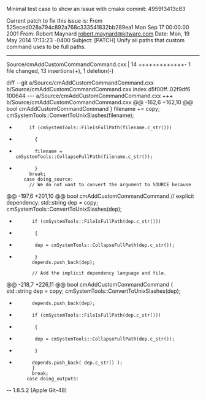 Minimal test case to show an issue with cmake commit: 4959f3413c83


Current patch to fix this issue is:
From 525eced028a794c892a768c333541832bb289ea1 Mon Sep 17 00:00:00 2001
From: Robert Maynard <robert.maynard@kitware.com>
Date: Mon, 19 May 2014 17:13:23 -0400
Subject: [PATCH] Unify all paths that custom command uses to be full paths.

---
 Source/cmAddCustomCommandCommand.cxx | 14 +++++++++++++-
 1 file changed, 13 insertions(+), 1 deletion(-)

diff --git a/Source/cmAddCustomCommandCommand.cxx b/Source/cmAddCustomCommandCommand.cxx
index d5f00ff..02f9df6 100644
--- a/Source/cmAddCustomCommandCommand.cxx
+++ b/Source/cmAddCustomCommandCommand.cxx
@@ -162,6 +162,10 @@ bool cmAddCustomCommandCommand
             }
           filename += copy;
           cmSystemTools::ConvertToUnixSlashes(filename);
+          if (cmSystemTools::FileIsFullPath(filename.c_str()))
+            {
+            filename = cmSystemTools::CollapseFullPath(filename.c_str());
+            }
           break;
         case doing_source:
           // We do not want to convert the argument to SOURCE because
@@ -197,6 +201,10 @@ bool cmAddCustomCommandCommand
            // explicit dependency.
            std::string dep = copy;
            cmSystemTools::ConvertToUnixSlashes(dep);
+           if (cmSystemTools::FileIsFullPath(dep.c_str()))
+            {
+            dep = cmSystemTools::CollapseFullPath(dep.c_str());
+            }
            depends.push_back(dep);

            // Add the implicit dependency language and file.
@@ -218,7 +226,11 @@ bool cmAddCustomCommandCommand
            {
            std::string dep = copy;
            cmSystemTools::ConvertToUnixSlashes(dep);
-           depends.push_back(dep);
+           if (cmSystemTools::FileIsFullPath(dep.c_str()))
+            {
+            dep = cmSystemTools::CollapseFullPath(dep.c_str());
+            }
+           depends.push_back( dep.c_str() );
            }
            break;
          case doing_outputs:
--
1.8.5.2 (Apple Git-48)